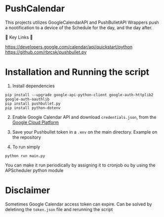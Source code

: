 # PushCalendar

This projects utilizes GoogleCalendarAPI and PushBulletAPI Wrappers push a nootification to a device of the Schedule for the day, and the day after.

🔗  Key Links 🔗

https://developers.google.com/calendar/api/quickstart/python
https://github.com/rbrcsk/pushbullet.py

# Installation and Running the script
1. Install dependencies
```
pip install --upgrade google-api-python-client google-auth-httplib2 google-auth-oauthlib
pip install pushbullet.py
pip install python-dotenv
```
2. Enable Google Calendar API and download `credentials.json`, from the [Google Cloud Platform](https://console.cloud.google.com/apis/credentials)

3. Save your Pushbullet token in a `.env` on the main directory. Example on the repository

4. To run simply
```
python run main.py
```

You can make it run periodically by assigning it to cronjob ou by using the APScheduler python module

# Disclaimer

Sometimes Google Calendar access token can expire. Can be solved by deletinng the `token.json` file and rerunning the script
